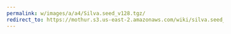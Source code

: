 ```yaml
---
permalink: w/images/a/a4/Silva.seed_v128.tgz/
redirect_to: https://mothur.s3.us-east-2.amazonaws.com/wiki/silva.seed_v128.tgz
---
```


